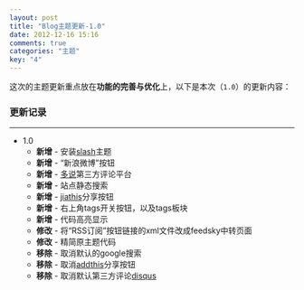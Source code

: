 ```yaml
---
layout: post
title: "Blog主题更新-1.0"
date: 2012-12-16 15:16
comments: true
categories: "主题"
key: "4"
---
```

这次的主题更新重点放在**功能的完善与优化**上，以下是本次（<code>1.0</code>）的更新内容：     
### 更新记录

----------------------------------
* 1.0
	* **新增** - 安装[slash](https://github.com/tommy351/Octopress-Theme-Slash)主题
	* **新增** - “新浪微博”按钮
	* **新增** - [多说](http://duoshuo.com/)第三方评论平台
	* **新增** - 站点静态搜索
	* **新增** - [jiathis](http://www.jiathis.com/)分享按钮
	* **新增** - 右上角tags开关按钮，以及tags板块
	* **新增** - 代码高亮显示
	* **修改** - 将“RSS订阅”按钮链接的xml文件改成feedsky中转页面 
	* **修改** - 精简原主题代码
	* **移除** - 取消默认的google搜索
	* **移除** - 取消[addthis](http://www.addthis.com/)分享按钮
	* **移除** - 取消默认第三方评论[disqus](http://disqus.com/)
	
